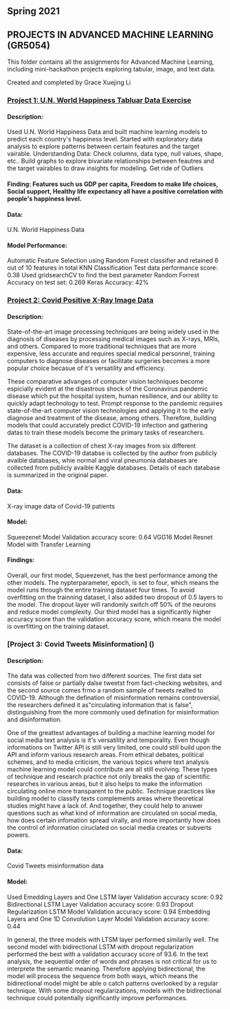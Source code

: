 ## Spring 2021 
## PROJECTS IN ADVANCED MACHINE LEARNING (GR5054)
This folder contains all the assignments for Advanced Machine Learning, including mini-hackathon projects exploring tabular, image, and text data.

Created and completed by Grace Xuejing Li

### [Project 1: U.N. World Happiness Tabluar Data Exercise](https://github.com/GraceXuejingLi/MLProject2021/tree/main/%231%20TabularData)

#### Description:
Used U.N. World Happiness Data and built machine learning models to predict each country's happiness level.
Started with exploratory data analysis to explore patterns between certain features and the target vairable.
Understanding Data: Check columns, data type, null values, shape, etc..
Build graphs to explore bivariate relationships between feautres and the target vairables to draw insights for modeling.
Get ride of Outliers

#### Finding: Features such us GDP per capita, Freedom to make life choices, Social support, Healthy life expectancy all have a positive correlation with people's happiness level.
#### Data:
U.N. World Happiness Data

#### Model Performance:
Automatic Feature Selection using Random Forest classifier and retained 6 out of 10 features in total
KNN Classification
Test data performance score: 0.38
Used gridsearchCV to find the best parameter
Random Forrest
Accuracy on test set: 0.269
Keras
Accuracy: 42%

### [Project 2: Covid Positive X-Ray Image Data](https://github.com/GraceXuejingLi/MLProject2021/tree/main/%232%20ImageData)

#### Description:
 State-of-the-art image processing techniques are being widely used in the diagnosis of diseases by processing medical images such as X-rays, MRIs, and others. Compared to more traditional techniques that are more expensive, less accurate and requires special medical personnel, training computers to diagnose diseases or facilitate surgeries becomes a more popular choice becasue of it's versatility and efficiency.

   These comparative advanges of computer vision techniques become espicially evident at the disastrous shock of the Coronavirus pandemic disease which put the hospital system, human resilience, and our ability to quickly adapt technology to test. Prompt response to the pandemic requires state-of-the-art computer vision technologies and applying it to the early diagnose and treatment of the disease, among others. Therefore, building models that could accurately predict COVID-19 infection and gathering datas to train these models become the primary tasks of researchers.

   The dataset is a collection of chest X-ray images from six different databases. The COVID-19 databse is collected by the author from publicly avaible databases, whie normal and viral pneumonia databases are collected from publicly avaible Kaggle databases. Details of each database is summarized in the original paper.


#### Data:
X-ray image data of Covid-19 patients

#### Model:
Squeezenet Model
Validation accuracy score: 0.64
VGG16 Model
Resnet Model with Transfer Learning

#### Findings:
 Overall, our first model, Squeezenet, has the best performance among the other models. The nypterparameter, epoch, is set to four, which means the model runs through the entire training dataset four times. To avoid overfitting on the trainning dataset, I also added two dropout of 0.5 layers to the model. The dropout layer will randomly switch off 50% of the neurons and reduce model complexity. Our third model has a significantly higher accuracy score than the validation accuracy score, which means the model is overfitting on the training dataset. 

### [Project 3: Covid Tweets Misinformation] ()
#### Description:
The data was collected from two different sources. The first data set consists of false or partially dalse tweetst from fact-checking websites, and the second source comes frmo a random sample of tweets realted to COVID-19. Although the defination of misinformation remains controversial, the researchers defined it as"circulating information that is false", distinguishing from the more commonly used defination for misinformation and disinformation. 

One of the greattest advantages of building a machine learning model for social media text analysis is it's versatility and temporality. Even though informations on Twitter API is still very limited, one could still build upon the API and inform various research areas. From ethical debates, political schemes, and to media criticism, the various topics where text analysis machine learning model could contribute are all still evolving. These types of technique and research practice not only breaks the gap of scientific researches in various areas, but it also helps to make the information circulating online more transparent to the public. Technique practices like building model to classify texts complements areas where theoretical studies might have a lack of. And together, they could help to answer questions such as what kind of information are circulated on social media, how does certain infomation spread virally, and more importantly how does the control of information ciruclated on social media creates or subverts powers. 


#### Data:
Covid Tweets misinformation data

#### Model:
Used Emedding Layers and One LSTM layer
Validation accuracy score: 0.92
Bidirectional LSTM Layer
Validation accuracy score: 0.93
Dropout Regularization LSTM Model
Validation accuracy score: 0.94
Embedding Layers and One 1D Convolution Layer Model
Validation accuracy score: 0.44

 In general, the three models with LTSM layer performed similarily well. The second model with bidirectional LSTM with dropout regularization performed the best with a validation accuracy score of 93.6. In the text analysis, the sequential order of words and phrases is not critical for us to interprete the semantic meaning. Therefore applying bidirectional, the model will process the sequence from both ways, which means the bidirectional model might be able o catch patterns overlooked by a regular technique. With some dropout regularizations, models with the bidirectional technique could potentially significantly improve performances. 
